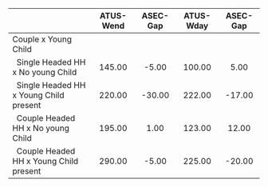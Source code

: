 
|                      |    ATUS-Wend |     ASEC-Gap |    ATUS-Wday |     ASEC-Gap |
| -------------------- | :----------: | :----------: | :----------: | :----------: |
| Couple x Young Child |              |              |              |              |
| &nbsp;&nbsp;Single Headed HH x No young Child |       145.00 |        -5.00 |       100.00 |         5.00 |
| &nbsp;&nbsp;Single Headed HH x Young Child present |       220.00 |       -30.00 |       222.00 |       -17.00 |
| &nbsp;&nbsp;Couple Headed HH x No young Child |       195.00 |         1.00 |       123.00 |        12.00 |
| &nbsp;&nbsp;Couple Headed HH x Young Child present |       290.00 |        -5.00 |       225.00 |       -20.00 |

